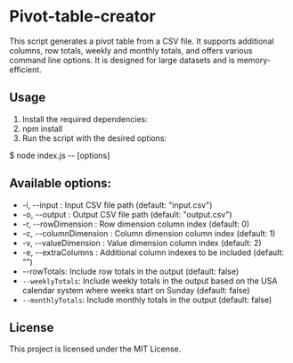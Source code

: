# Pivot-table-creator

This script generates a pivot table from a CSV file. It supports additional columns, row totals, weekly and monthly totals, and offers various command line options. It is designed for large datasets and is memory-efficient.

## Usage

1. Install the required dependencies:
2. npm install
3. Run the script with the desired options:

$ node index.js -- [options]

## Available options:

- -i, --input <inputFile>: Input CSV file path (default: "input.csv")
- -o, --output <outputFile>: Output CSV file path (default: "output.csv")
- -r, --rowDimension <rowIndex>: Row dimension column index (default: 0)
- -c, --columnDimension <columnIndex>: Column dimension column index (default: 1)
- -v, --valueDimension <valueIndex>: Value dimension column index (default: 2)
- -e, --extraColumns <columnIndexes>: Additional column indexes to be included (default: "")
- --rowTotals: Include row totals in the output (default: false)
- `--weeklyTotals`: Include weekly totals in the output based on the USA calendar system where weeks start on Sunday (default: false)
- `--monthlyTotals`: Include monthly totals in the output (default: false)

## License

This project is licensed under the MIT License.
